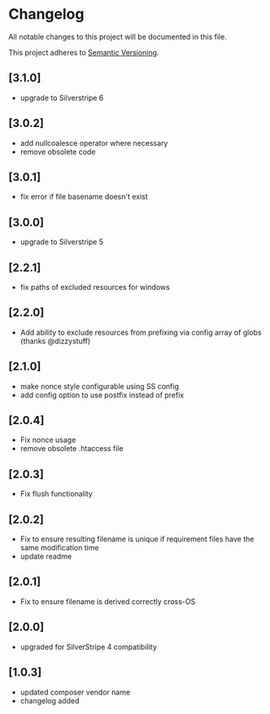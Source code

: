 # Changelog

All notable changes to this project will be documented in this file.

This project adheres to [Semantic Versioning](http://semver.org/).

## [3.1.0]

*  upgrade to Silverstripe 6

## [3.0.2]

* add nullcoalesce operator where necessary
* remove obsolete code

## [3.0.1]

*  fix error if file basename doesn't exist

## [3.0.0]

*  upgrade to Silverstripe 5

## [2.2.1]

*  fix paths of excluded resources for windows

## [2.2.0]

*  Add ability to exclude resources from prefixing via config array of globs (thanks @dizzystuff)

## [2.1.0]

* make nonce style configurable using SS config
* add config option to use postfix instead of prefix

## [2.0.4]

* Fix nonce usage
* remove obsolete .htaccess file

## [2.0.3]

* Fix flush functionality

## [2.0.2]

* Fix to ensure resulting filename is unique if requirement files have the same modification time
* update readme

## [2.0.1]

* Fix to ensure filename is derived correctly cross-OS

## [2.0.0]

* upgraded for SilverStripe 4 compatibility

## [1.0.3]

* updated composer vendor name
* changelog added
